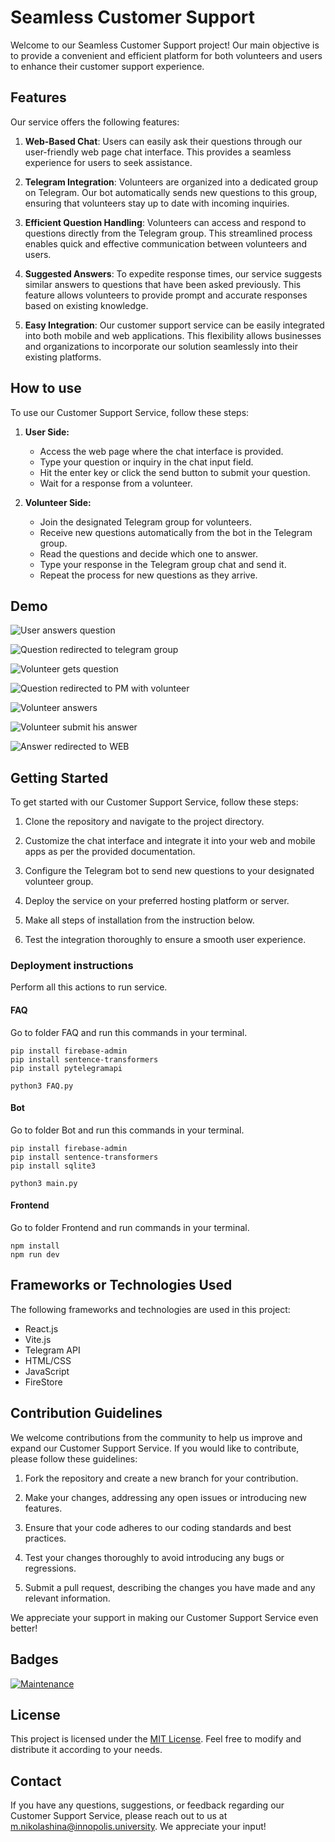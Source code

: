 # Seamless Customer Support

Welcome to our Seamless Customer Support project! Our main objective is to provide a convenient and efficient platform for both volunteers and users to enhance their customer support experience. 

## Features

Our service offers the following features:

1. **Web-Based Chat**: Users can easily ask their questions through our user-friendly web page chat interface. This provides a seamless experience for users to seek assistance.

2. **Telegram Integration**: Volunteers are organized into a dedicated group on Telegram. Our bot automatically sends new questions to this group, ensuring that volunteers stay up to date with incoming inquiries.

3. **Efficient Question Handling**: Volunteers can access and respond to questions directly from the Telegram group. This streamlined process enables quick and effective communication between volunteers and users.

4. **Suggested Answers**: To expedite response times, our service suggests similar answers to questions that have been asked previously. This feature allows volunteers to provide prompt and accurate responses based on existing knowledge.

5. **Easy Integration**: Our customer support service can be easily integrated into both mobile and web applications. This flexibility allows businesses and organizations to incorporate our solution seamlessly into their existing platforms.



## How to use

To use our Customer Support Service, follow these steps:

1. **User Side:**
   - Access the web page where the chat interface is provided.
   - Type your question or inquiry in the chat input field.
   - Hit the enter key or click the send button to submit your question.
   - Wait for a response from a volunteer.

2. **Volunteer Side:**
   - Join the designated Telegram group for volunteers.
   - Receive new questions automatically from the bot in the Telegram group.
   - Read the questions and decide which one to answer.
   - Type your response in the Telegram group chat and send it.
   - Repeat the process for new questions as they arrive.


## Demo

![User answers question](src/question.png)


![Question redirected to telegram group](src/tg_question.png)

![Volunteer gets question](src/get.png)

![Question redirected to PM with volunteer](src/PM.png)

![Volunteer answers](src/ans.png)

![Volunteer submit his answer](src/submit.png)


![Answer redirected to WEB](src/web_ans.png)


## Getting Started

To get started with our Customer Support Service, follow these steps:

1. Clone the repository and navigate to the project directory.

2. Customize the chat interface and integrate it into your web and mobile apps as per the provided documentation.

3. Configure the Telegram bot to send new questions to your designated volunteer group.

4. Deploy the service on your preferred hosting platform or server.

5. Make all steps of installation from the instruction below.

6. Test the integration thoroughly to ensure a smooth user experience.

### Deployment instructions
Perform all this actions to run service.


#### FAQ

Go to folder FAQ and run this commands in your terminal.
```shell
pip install firebase-admin
pip install sentence-transformers
pip install pytelegramapi

python3 FAQ.py
```

#### Bot

Go to folder Bot and run this commands in your terminal.
```shell
pip install firebase-admin
pip install sentence-transformers
pip install sqlite3

python3 main.py
```

#### Frontend

Go to folder Frontend and run commands in your terminal.
```shell
npm install
npm run dev
```

## Frameworks or Technologies Used

The following frameworks and technologies are used in this project:

- React.js
- Vite.js
- Telegram API
- HTML/CSS
- JavaScript
- FireStore

## Contribution Guidelines

We welcome contributions from the community to help us improve and expand our Customer Support Service. If you would like to contribute, please follow these guidelines:

1. Fork the repository and create a new branch for your contribution.

2. Make your changes, addressing any open issues or introducing new features.

3. Ensure that your code adheres to our coding standards and best practices.

4. Test your changes thoroughly to avoid introducing any bugs or regressions.

5. Submit a pull request, describing the changes you have made and any relevant information.

We appreciate your support in making our Customer Support Service even better!

## Badges

[![Maintenance](https://img.shields.io/badge/Maintained%3F-yes-green.svg)](https://gitlab.pg.innopolis.university/m.gladyshev/seamlesscustomersupport/)

## License

This project is licensed under the [MIT License](LICENSE). Feel free to modify and distribute it according to your needs.

## Contact

If you have any questions, suggestions, or feedback regarding our Customer Support Service, please reach out to us at [m.nikolashina@innopolis.university](mailto:m.nikolashina@innopolis.unversity). We appreciate your input!
